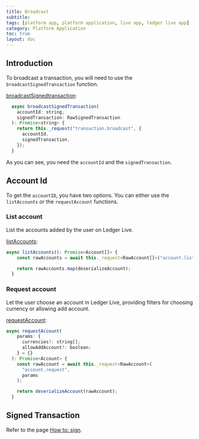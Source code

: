 ```yaml
---
title: Broadcast
subtitle:
tags: [platform app, platform application, live app, ledger live app]
category: Platform Application
toc: true
layout: doc
---
```


## Introduction

To broadcast a transaction, you will need to use the `broadcastSignedTransaction` function.

[broadcastSignedtransaction](../../classes/#broadcastsignedtransaction):

```javascript
  async broadcastSignedTransaction(
    accountId: string,
    signedTransaction: RawSignedTransaction
  ): Promise<string> {
    return this._request("transaction.broadcast", {
      accountId,
      signedTransaction,
    });
  }
```
  
As you can see, you need the `accountId` and the `signedTransaction`.
  
## Account Id
To get the `accountID`, you have two options. You can either use the `listAccounts` or the `requestAccount` functions.

### List account
List the accounts added by the user on Ledger Live.

[listAccounts](../../classes/#listaccounts):

```javascript
async listAccounts(): Promise<Account[]> {
    const rawAccounts = await this._request<RawAccount[]>("account.list");

    return rawAccounts.map(deserializeAccount);
  }
```
### Request account
Let the user choose an account in Ledger Live, providing filters for choosing currency or allowing add account.

[requestAccount](../../classes/#requestaccount): 

```javascript
async requestAccount(
    params: {
      currencies?: string[];
      allowAddAccount?: boolean;
    } = {}
  ): Promise<Account> {
    const rawAccount = await this._request<RawAccount>(
      "account.request",
      params
    );

    return deserializeAccount(rawAccount);
  }
```
## Signed Transaction
Refer to the page [How to: sign](https://developers.ledger.com/docs/platform-app/howto/sign/).
